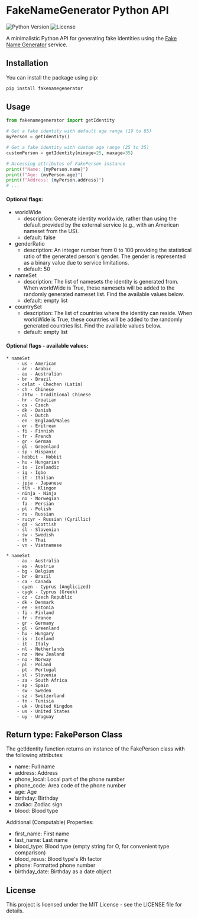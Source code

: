 # FakeNameGenerator Python API

![Python Version](https://img.shields.io/badge/python-3.6%2B-blue.svg)
![License](https://img.shields.io/badge/license-MIT-green.svg)

A minimalistic Python API for generating fake identities using the [Fake Name Generator](https://www.fakenamegenerator.com/) service.

## Installation

You can install the package using pip:

```bash
pip install fakenamegenerator
```

## Usage
```python
from fakenamegenerator import getIdentity

# Get a fake identity with default age range (19 to 85)
myPerson = getIdentity()

# Get a fake identity with custom age range (25 to 35)
customPerson = getIdentity(minage=25, maxage=35)

# Accessing attributes of FakePerson instance
print(f"Name: {myPerson.name}")
print(f"Age: {myPerson.age}")
print(f"Address: {myPerson.address}")
# ...
```

#### Optional flags:

* worldWide
    - description: Generate identity worldwide, rather than using the default provided by the external service (e.g., with an American nameset from the US).
    - default: false
* genderRatio
    - description: An integer number from 0 to 100 providing the statistical ratio of the generated person's gender. The gender is represented as a binary value due to service limitations.
    - default: 50
* nameSet
    - description: The list of namesets the identity is generated from. When worldWide is True, these namesets will be added to the randomly generated nameset list. Find the available values below.
    - default: empty list
* countrySet
    - description: The list of countries where the identity can reside. When worldWide is True, these countries will be added to the randomly generated countries list. Find the available values below.
    - default: empty list

#### Optional flags - available values:

    * nameSet
        - us - American
        - ar - Arabic
        - au - Australian
        - br - Brazil
        - celat - Chechen (Latin)
        - ch - Chinese
        - zhtw - Traditional Chinese
        - hr - Croatian
        - cs - Czech
        - dk - Danish
        - nl - Dutch
        - en - England/Wales
        - er - Eritrean
        - fi - Finnish
        - fr - French
        - gr - German
        - gl - Greenland
        - sp - Hispanic
        - hobbit - Hobbit
        - hu - Hungarian
        - is - Icelandic
        - ig - Igbo
        - it - Italian
        - jpja - Japanese
        - tlh - Klingon
        - ninja - Ninja
        - no - Norwegian
        - fa - Persian
        - pl - Polish
        - ru - Russian
        - rucyr - Russian (Cyrillic)
        - gd - Scottish
        - sl - Slovenian
        - sw - Swedish
        - th - Thai
        - vn - Vietnamese

    * nameSet
        - au - Australia
        - as - Austria
        - bg - Belgium
        - br - Brazil
        - ca - Canada
        - cyen - Cyprus (Anglicized)
        - cygk - Cyprus (Greek)
        - cz - Czech Republic
        - dk - Denmark
        - ee - Estonia
        - fi - Finland
        - fr - France
        - gr - Germany
        - gl - Greenland
        - hu - Hungary
        - is - Iceland
        - it - Italy
        - nl - Netherlands
        - nz - New Zealand
        - no - Norway
        - pl - Poland
        - pt - Portugal
        - sl - Slovenia
        - za - South Africa
        - sp - Spain
        - sw - Sweden
        - sz - Switzerland
        - tn - Tunisia
        - uk - United Kingdom
        - us - United States
        - uy - Uruguay

## Return type: FakePerson Class

The getIdentity function returns an instance of the FakePerson class with the following attributes:

- name: Full name
- address: Address
- phone_local: Local part of the phone number
- phone_code: Area code of the phone number
- age: Age
- birthday: Birthday
- zodiac: Zodiac sign
- blood: Blood type

Additional (Computable) Properties:

- first_name: First name
- last_name: Last name
- blood_type: Blood type (empty string for O, for convenient type comparison)
- blood_resus: Blood type's Rh factor
- phone: Formatted phone number
- birthday_date: Birthday as a date object


## License

This project is licensed under the MIT License - see the LICENSE file for details.

